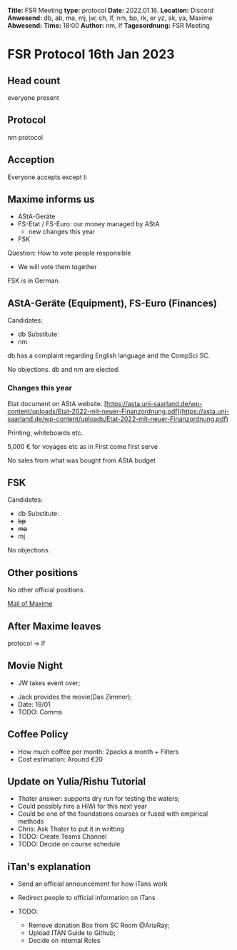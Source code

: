 **Title:** FSR Meeting
**type:** protocol
**Date:** 2022.01.16.
**Location:** Discord
**Anwesend:** db, ab, ma, mj, jw, ch, lf, nm, bp, rk, er yz, ak, ya, Maxime
**Abwesend:**
**Time:** 18:00
**Author:** nm, lf
**Tagesordnung:** FSR Meeting

# FSR Protocol 16th Jan 2023

## Head count

everyone present

## Protocol

nm protocol

## Acception

Everyone accepts except li

## Maxime informs us

- AStA-Geräte
- FS-Etat / FS-Euro: our money managed by AStA
  - new changes this year
- FSK

Question: How to vote people responsible
- We will vote them together

FSK is in German.

## AStA-Geräte (Equipment), FS-Euro (Finances)

Candidates:
- db
Substitute:
- nm

db has a complaint regarding English language and the CompSci SC.

No objections. db and nm are elected.

### Changes this year

Etat document on AStA website. [https://asta.uni-saarland.de/wp-content/uploads/Etat-2022-mit-neuer-Finanzordnung.pdf](https://asta.uni-saarland.de/wp-content/uploads/Etat-2022-mit-neuer-Finanzordnung.pdf)

Printing, whiteboards etc.

5,000 € for voyages etc as in First come first serve

No sales from what was bought from AStA budget

## FSK

Candidates:
- db
Substitute:
- ~~bp~~
- ~~ma~~
- mj

No objections.

## Other positions

No other official positions.

[Mail of Maxime](fachschaften@asta.uni-saarland.de)


## After Maxime leaves

protocol -> lf

## Movie Night
* JW takes event over;
- Jack provides the movie(Das Zimmer);
- Date: 19/01
- TODO: Comms

## Coffee Policy
- How much coffee per month: 2packs a month + Filters
- Cost estimation: Around  €20


## Update on Yulia/Rishu Tutorial
- Thater answer: supports dry run for testing the waters;
- Could possibly hire a HiWi for this next year
- Could be one of the foundations courses or fused with empirical methods
- Chris: Ask Thater to put it in writting
- TODO: Create Teams Channel
- TODO: Decide on course schedule

## iTan's explanation

- Send an official announcement for how iTans work
- Redirect people to official information on iTans

- TODO:
	- Remove donation Box from SC Room @AriaRay;
	- Upload ITAN Guide to Github;
	- Decide on internal Roles
